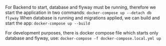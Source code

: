 For Backend to start, database and flyway must be running, therefore we start the application in two commands:
`docker-compose up --detach db flyway`
When database is running and migrations applied, we can build and start the app:
`docker-compose up --build`

For development purposes, there is docker compose file which starts only database and flyway, use:
`docker-compose -f docker-compose.local.yml up`